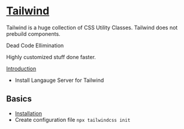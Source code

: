 # [Tailwind](https://tailwindcss.com/)

Tailwind is a huge collection of CSS Utility Classes.
Tailwind does not prebuild components.

Dead Code Ellimination

Highly customized stuff done faster.

[Introduction](https://www.youtube.com/watch?v=pfaSUYaSgRo)

- Install Langauge Server for Tailwind

## Basics

- [Installation](https://tailwindcss.com/docs/installation)
- Create configuration file `npx tailwindcss init`
